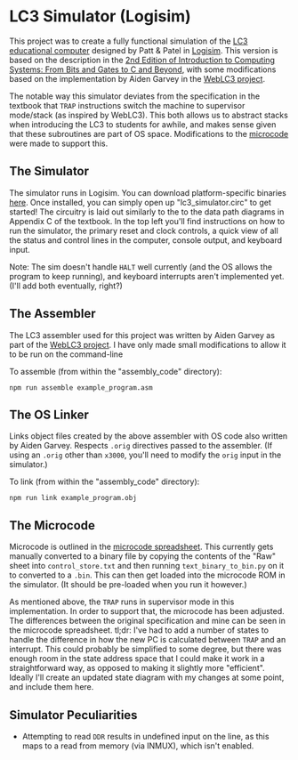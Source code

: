# LC3 Simulator (Logisim)

This project was to create a fully functional simulation of the [LC3 educational computer](https://en.wikipedia.org/wiki/Little_Computer_3) designed by Patt & Patel in [Logisim](https://www.cburch.com/logisim/download.html). This version is based on the description in the [2nd Edition of Introduction to Computing Systems: From Bits and Gates to C and Beyond](https://highered.mheducation.com/sites/0072467509/), with some modifications based on the implementation by Aiden Garvey in the [WebLC3 project](https://github.com/University-of-Manitoba-Computer-Science/WebLC3).

The notable way this simulator deviates from the specification in the textbook that `TRAP` instructions switch the machine to supervisor mode/stack (as inspired by WebLC3). This both allows us to abstract stacks when introducing the LC3 to students for awhile, and makes sense given that these subroutines are part of OS space. Modifications to the [microcode](#the-microcode) were made to support this.

## The Simulator

The simulator runs in Logisim. You can download platform-specific binaries [here](https://www.cburch.com/logisim/download.html). Once installed, you can simply open up "lc3_simulator.circ" to get started! The circuitry is laid out similarly to the to the data path diagrams in Appendix C of the textbook. In the top left you'll find instructions on how to run the simulator, the primary reset and clock controls, a quick view of all the status and control lines in the computer, console output, and keyboard input.

Note: The sim doesn't handle `HALT` well currently (and the OS allows the program to keep running), and keyboard interrupts aren't implemented yet. (I'll add both eventually, right?)

## The Assembler

The LC3 assembler used for this project was written by Aiden Garvey as part of the [WebLC3 project](https://github.com/University-of-Manitoba-Computer-Science/WebLC3). I have only made small modifications to allow it to be run on the command-line 

To assemble (from within the "assembly_code" directory):

```shell
npm run assemble example_program.asm
```
 
## The OS Linker

Links object files created by the above assembler with OS code also written by Aiden Garvey. Respects `.orig` directives passed to the assembler. (If using an `.orig` other than `x3000`, you'll need to modify the `orig` input in the simulator.)

To link (from within the "assembly_code" directory):

```shell
npm run link example_program.obj
```

## The Microcode

Microcode is outlined in the [microcode spreadsheet](./microcode/lc3_control_store.xlsx). This currently gets manually converted to a binary file by copying the contents of the "Raw" sheet into `control_store.txt` and then running `text_binary_to_bin.py` on it to converted to a `.bin`. This can then get loaded into the microcode ROM in the simulator. (It should be pre-loaded when you run it however.)

As mentioned above, the `TRAP` runs in supervisor mode in this implementation. In order to support that, the microcode has been adjusted. The differences between the original specification and mine can be seen in the microcode spreadsheet. tl;dr: I've had to add a number of states to handle the difference in how the new PC is calculated between `TRAP` and an interrupt. This could probably be simplified to some degree, but there was enough room in the state address space that I could make it work in a straightforward way, as opposed to making it slightly more "efficient". Ideally I'll create an updated state diagram with my changes at some point, and include them here.

## Simulator Peculiarities

*   Attempting to read `DDR` results in undefined input on the line, as this maps to a read from memory (via INMUX), which isn't enabled.